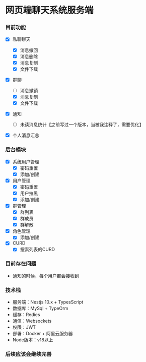 # 网页端聊天系统服务端

### 目前功能
+ [x] 私聊聊天
  + [X] 消息撤回
  + [X] 消息删除
  + [X] 消息复制
  + [x] 文件下载
  
+ [x] 群聊
  + [ ] 消息撤销 
  + [X] 消息复制
  + [x] 文件下载

+ [x] 通知
  + [ ] 未读消息统计【之前写过一个版本，当被我注释了，需要优化】
+ [x] 个人消息汇总 
 

### 后台模块
+ [x] 系统用户管理
  + [x] 密码重置
  + [x] 添加/创建
+ [x] 用户管理
  + [x] 密码重置
  + [x] 用户拉黑
  + [x] 添加/创建
+ [x] 群管理
  + [x] 群列表
  + [x] 群成员
  + [x] 群解散
+ [x] 角色管理
  + [x] 添加/创建
+ [X] CURD
  + [X] 搜索列表的CURD 

### 目前存在问题
+ 通知的时候，每个用户都会接收到  

### 技术栈
+ 服务端：Nestjs 10.x + TypesScript
+ 数据库：MySql + TypeOrm
+ 缓存：Redies
+ 通信：Websockets
+ 权限：JWT
+ 部署：Docker + 阿里云服务器
+ Node版本：v18以上

### 后续应该会继续完善